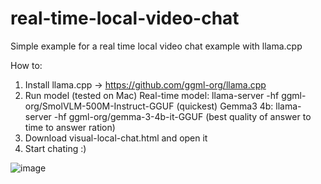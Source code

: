 # real-time-local-video-chat
Simple example for a real time local video chat example with llama.cpp

How to: 

1) Install llama.cpp -> https://github.com/ggml-org/llama.cpp
2) Run model (tested on Mac)
   Real-time model: llama-server -hf ggml-org/SmolVLM-500M-Instruct-GGUF (quickest)
   Gemma3 4b: llama-server -hf ggml-org/gemma-3-4b-it-GGUF (best quality of answer to time to answer ration)
3) Download visual-local-chat.html and open it
4) Start chating :)
   
![image](https://github.com/user-attachments/assets/be48a73e-54b4-4e94-a902-3c36db024242)
